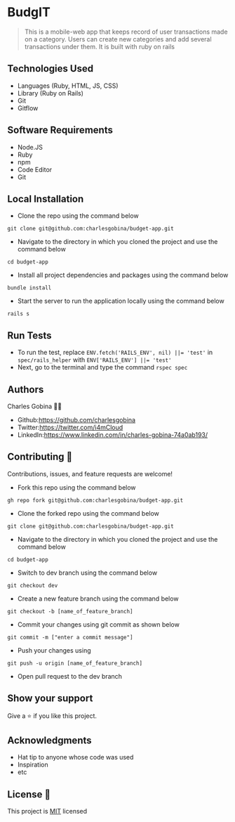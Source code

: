 # BudgIT
>  This is a mobile-web app that keeps record of user transactions made on a category. Users can create new categories and add several transactions under them. It is built with ruby on rails 

## Technologies Used
* Languages (Ruby, HTML, JS, CSS)
* Library (Ruby on Rails)
* Git
* Gitflow

## Software Requirements
* Node.JS
* Ruby
* npm
* Code Editor
* Git

## Local Installation
* Clone the repo using the command below

```
git clone git@github.com:charlesgobina/budget-app.git
```

* Navigate to the directory in which you cloned the project and use the command below

```
cd budget-app
```

* Install all project dependencies and packages using the command below

```
bundle install
```

* Start the server to run the application locally using the command below

```
rails s
```

## Run Tests
* To run the test, replace `ENV.fetch('RAILS_ENV', nil) ||= 'test'` in `spec/rails_helper` with `ENV['RAILS_ENV'] ||= 'test'`
* Next, go to the terminal and type the command `rspec spec`

## Authors
Charles Gobina :student: 
* Github:https://github.com/charlesgobina 
* Twitter:https://twitter.com/i4mCloud
* LinkedIn:https://www.linkedin.com/in/charles-gobina-74a0ab193/

## Contributing :handshake:
Contributions, issues, and feature requests are welcome!
* Fork this repo using the command below

```
gh repo fork git@github.com:charlesgobina/budget-app.git
```
* Clone the forked repo using the command below

```
git clone git@github.com:charlesgobina/budget-app.git
```

* Navigate to the directory in which you cloned the project and use the command below

```
cd budget-app
```

* Switch to dev branch using the command below

```
git checkout dev
```

* Create a new feature branch using the command below

```
git checkout -b [name_of_feature_branch]
```

* Commit your changes using git commit as shown below

```
git commit -m ["enter a commit message"]
```

* Push your changes using

```
git push -u origin [name_of_feature_branch]
```
* Open pull request to the dev branch


## Show your support
Give a 	:star: if you like this project.

## Acknowledgments
* Hat tip to anyone whose code was used
* Inspiration
* etc

## License :memo:
This project is [MIT](https://github.com/microverseinc/readme-template/blob/master/MIT.md) licensed